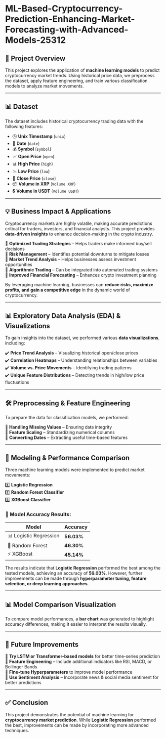# ML-Based-Cryptocurrency-Prediction-Enhancing-Market-Forecasting-with-Advanced-Models-25312
## 📌 Project Overview  
This project explores the application of **machine learning models** to predict cryptocurrency market trends. Using historical price data, we preprocess the dataset, apply feature engineering, and train various classification models to analyze market movements.  

---

## 📊 Dataset  
The dataset includes historical cryptocurrency trading data with the following features:

- 🕒 **Unix Timestamp** (`unix`)  
- 📅 **Date** (`date`)  
- 💰 **Symbol** (`symbol`)  
- 📈 **Open Price** (`open`)  
- 📊 **High Price** (`high`)  
- 📉 **Low Price** (`low`)  
- 🔄 **Close Price** (`close`)  
- 📦 **Volume in XRP** (`Volume XRP`)  
- 💲 **Volume in USDT** (`Volume USDT`)  

---

## 💡 **Business Impact & Applications**  
Cryptocurrency markets are highly volatile, making accurate predictions critical for traders, investors, and financial analysts. This project provides **data-driven insights** to enhance decision-making in the crypto industry.  

🔹 **Optimized Trading Strategies** – Helps traders make informed buy/sell decisions  
🔹 **Risk Management** – Identifies potential downturns to mitigate losses  
🔹 **Market Trend Analysis** – Helps businesses assess investment opportunities  
🔹 **Algorithmic Trading** – Can be integrated into automated trading systems  
🔹 **Improved Financial Forecasting** – Enhances crypto investment planning  

By leveraging machine learning, businesses can **reduce risks, maximize profits, and gain a competitive edge** in the dynamic world of cryptocurrency.  

---

## 📊 Exploratory Data Analysis (EDA) & Visualizations  
To gain insights into the dataset, we performed various **data visualizations**, including:

✔️ **Price Trend Analysis** – Visualizing historical open/close prices  
✔️ **Correlation Heatmaps** – Understanding relationships between variables  
✔️ **Volume vs. Price Movements** – Identifying trading patterns  
✔️ **Unique Feature Distributions** – Detecting trends in high/low price fluctuations  

---

## 🛠️ Preprocessing & Feature Engineering  
To prepare the data for classification models, we performed:  

🔹 **Handling Missing Values** – Ensuring data integrity  
🔹 **Feature Scaling** – Standardizing numerical columns  
🔹 **Converting Dates** – Extracting useful time-based features  

---

## 🤖 Modeling & Performance Comparison  
Three machine learning models were implemented to predict market movements:  

1️⃣ **Logistic Regression**  
2️⃣ **Random Forest Classifier**  
3️⃣ **XGBoost Classifier**  

### 🎯 **Model Accuracy Results:**  
| Model                  | Accuracy |
|------------------------|----------|
| 📊 Logistic Regression | **56.03%** |
| 🌲 Random Forest       | **46.30%** |
| ⚡ XGBoost             | **45.14%** |

The results indicate that **Logistic Regression** performed the best among the tested models, achieving an accuracy of **56.03%**. However, further improvements can be made through **hyperparameter tuning, feature selection, or deep learning approaches**.  

---

## 📊 Model Comparison Visualization  
To compare model performances, a **bar chart** was generated to highlight accuracy differences, making it easier to interpret the results visually.  

---

## 🚀 Future Improvements  
🔹 **Try LSTM or Transformer-based models** for better time-series prediction  
🔹 **Feature Engineering** – Include additional indicators like RSI, MACD, or Bollinger Bands  
🔹 **Fine-tune Hyperparameters** to improve model performance  
🔹 **Use Sentiment Analysis** – Incorporate news & social media sentiment for better predictions  

---

## ✅ Conclusion  
This project demonstrates the potential of machine learning for **cryptocurrency market prediction**. While **Logistic Regression** performed the best, improvements can be made by incorporating more advanced techniques.  



